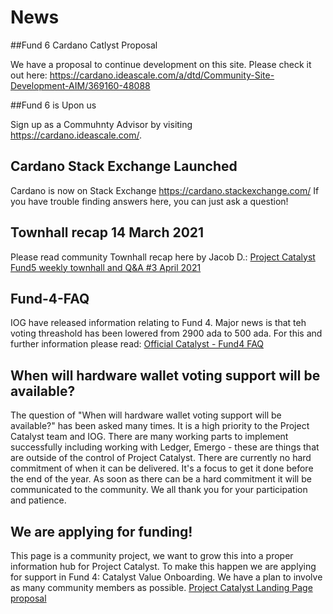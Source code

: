 # News

##Fund 6 Cardano Catlyst Proposal

We have a proposal to continue development on this site. Please check it out here: https://cardano.ideascale.com/a/dtd/Community-Site-Development-AIM/369160-48088

##Fund 6 is Upon us

Sign up as a Commuhnty Advisor by visiting https://cardano.ideascale.com/.

## Cardano Stack Exchange Launched

Cardano is now on Stack Exchange https://cardano.stackexchange.com/ If you have trouble finding answers here, you can just ask a question!

## Townhall recap 14 March 2021

Please read community Townhall recap here by Jacob D.:
[Project Catalyst Fund5 weekly townhall and Q&A #3 April 2021](/en/town-hall/210414%20Weekly%20Townhall_JD.html)

## Fund-4-FAQ

IOG have released information relating to Fund 4. Major news is that teh voting threashold has been lowered from 2900 ada to 500 ada. For this and further information please read:
[Official Catalyst - Fund4 FAQ](https://iohk.zendesk.com/hc/en-us/articles/900006490763)

## When will hardware wallet voting support will be available?

The question of "When will hardware wallet voting support will be available?" has been asked many times. It is a high priority to the Project Catalyst team and IOG. There are many working parts to implement successfully including working with Ledger, Emergo - these are things that are outside of the control of Project Catalyst. There are currently no hard commitment of when it can be delivered. It's a focus to get it done before the end of the year. As soon as there can be a hard commitment it will be communicated to the community. We all thank you for your participation and patience.

## We are applying for funding!

This page is a community project, we want to grow this into a proper information hub for Project Catalyst.
To make this happen we are applying for support in Fund 4: Catalyst Value Onboarding. We have a plan to involve as many
community members as possible.
[Project Catalyst Landing Page proposal](https://cardano.ideascale.com/a/dtd/Project-Catalyst-Landing-Page/341718-48088)
